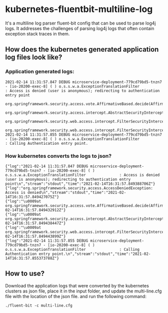 # kubernetes-fluentbit-multiline-log

It's a multiline log parser fluent-bit config that can be used to parse log4j logs. It addresses the challenges of parsing log4j logs that often contain exception stack traces in them.  

## How does the kubernetes generated application log files look like?
### Application generated logs:
```
2021-02-14 11:31:57.847 DEBUG microservice-deployment-779cd79bd5-tnzn7 - [io-20200-exec-8] ( ) o.s.s.w.a.ExceptionTranslationFilter               : Access is denied (user is anonymous); redirecting to authentication entry point
    org.springframework.security.access.vote.AffirmativeBased.decide(AffirmativeBased.java:84)
    org.springframework.security.access.intercept.AbstractSecurityInterceptor.beforeInvocation(AbstractSecurityInterceptor.java:233)
    org.springframework.security.web.access.intercept.FilterSecurityInterceptor.invoke(FilterSecurityInterceptor.java:123)
    org.springframework.security.web.access.intercept.FilterSecurityInterceptor.doFilter(FilterSecurityInterceptor.java:90)
2021-02-14 11:31:57.855 DEBUG microservice-deployment-779cd79bd5-tnzn7 - [io-20200-exec-8] ( ) o.s.s.w.a.ExceptionTranslationFilter               : Calling Authentication entry point.
```
### How kubernetes converts the logs to json?
```
{"log":"2021-02-14 11:31:57.847 DEBUG microservice-deployment-779cd79bd5-tnzn7 - [io-20200-exec-8] ( ) o.s.s.w.a.ExceptionTranslationFilter               : Access is denied (user is anonymous); redirecting to authentication entry point\n","stream":"stdout","time":"2021-02-14T16:31:57.849388706Z"}
{"log":"org.springframework.security.access.AccessDeniedException: Access is denied\n","stream":"stdout","time":"2021-02-14T16:31:57.849427075Z"}
{"log":"\u0009at org.springframework.security.access.vote.AffirmativeBased.decide(AffirmativeBased.java:84)\n","stream":"stdout","time":"2021-02-14T16:31:57.849432912Z"}
{"log":"\u0009at org.springframework.security.access.intercept.AbstractSecurityInterceptor.beforeInvocation(AbstractSecurityInterceptor.java:233)\n","stream":"stdout","time":"2021-02-14T16:31:57.849438447Z"}
{"log":"\u0009at org.springframework.security.web.access.intercept.FilterSecurityInterceptor.invoke(FilterSecurityInterceptor.java:123)\n","stream":"stdout","time":"2021-02-14T16:31:57.849443899Z"}
{"log":"2021-02-14 11:31:57.855 DEBUG microservice-deployment-779cd79bd5-tnzn7 - [io-20200-exec-8] ( ) o.s.s.w.a.ExceptionTranslationFilter               : Calling Authentication entry point.\n","stream":"stdout","time":"2021-02-14T16:31:57.855373788Z"}
```

## How to use?
Download the application logs that were converted by the kubernetes clusters as json file, place it in the input folder, and update the multi-line.cfg file with the location of the json file. and run the following command:

```
./fluent-bit -c multi-line.cfg
```
